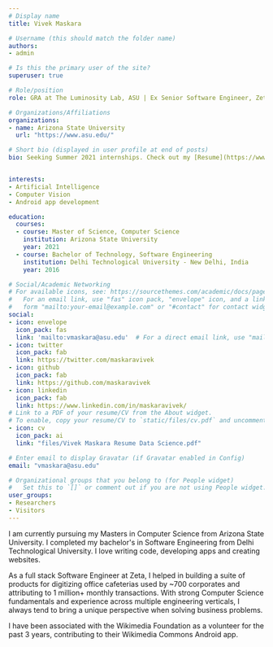 ```yaml
---
# Display name
title: Vivek Maskara

# Username (this should match the folder name)
authors:
- admin

# Is this the primary user of the site?
superuser: true

# Role/position
role: GRA at The Luminosity Lab, ASU | Ex Senior Software Engineer, Zeta | Volunteer, Wikimedia Foundation

# Organizations/Affiliations
organizations:
- name: Arizona State University
  url: "https://www.asu.edu/"

# Short bio (displayed in user profile at end of posts)
bio: Seeking Summer 2021 internships. Check out my [Resume](https://www.maskaravivek.com/files/Vivek%20Maskara%20Resume%20Data%20Science.pdf). 


interests:
- Artificial Intelligence
- Computer Vision
- Android app development

education:
  courses:
  - course: Master of Science, Computer Science
    institution: Arizona State University
    year: 2021
  - course: Bachelor of Technology, Software Engineering
    institution: Delhi Technological University - New Delhi, India
    year: 2016

# Social/Academic Networking
# For available icons, see: https://sourcethemes.com/academic/docs/page-builder/#icons
#   For an email link, use "fas" icon pack, "envelope" icon, and a link in the
#   form "mailto:your-email@example.com" or "#contact" for contact widget.
social:
- icon: envelope
  icon_pack: fas
  link: 'mailto:vmaskara@asu.edu'  # For a direct email link, use "mailto:test@example.org".
- icon: twitter
  icon_pack: fab
  link: https://twitter.com/maskaravivek
- icon: github
  icon_pack: fab
  link: https://github.com/maskaravivek
- icon: linkedin
  icon_pack: fab
  link: https://www.linkedin.com/in/maskaravivek/
# Link to a PDF of your resume/CV from the About widget.
# To enable, copy your resume/CV to `static/files/cv.pdf` and uncomment the lines below.
- icon: cv
  icon_pack: ai
  link: "files/Vivek Maskara Resume Data Science.pdf"

# Enter email to display Gravatar (if Gravatar enabled in Config)
email: "vmaskara@asu.edu"

# Organizational groups that you belong to (for People widget)
#   Set this to `[]` or comment out if you are not using People widget.
user_groups:
- Researchers
- Visitors
---
```


I am currently pursuing my Masters in Computer Science from Arizona State University. I completed my bachelor's in Software Engineering from Delhi Technological University. I love writing code, developing apps and creating websites.

As a full stack Software Engineer at Zeta, I helped in building a suite of products for digitizing office cafeterias used by ~700 corporates and attributing to 1 million+ monthly transactions. With strong Computer Science fundamentals and experience across multiple engineering verticals, I always tend to bring a unique perspective when solving business problems.

I have been associated with the Wikimedia Foundation as a volunteer for the past 3 years, contributing to their Wikimedia Commons Android app. 